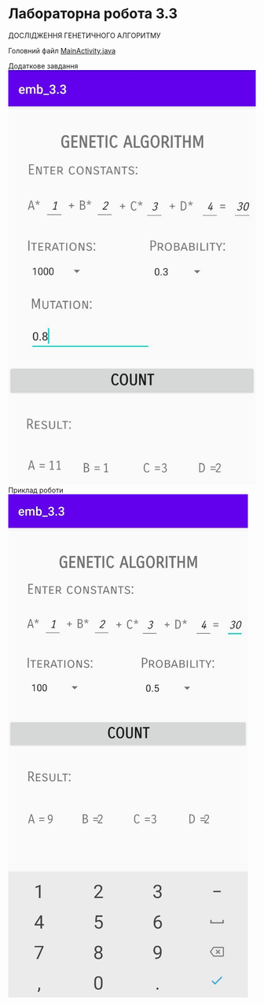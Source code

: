 # Лабораторна робота 3.3

ДОСЛІДЖЕННЯ ГЕНЕТИЧНОГО АЛГОРИТМУ

Головний файл [MainActivity.java](https://github.com/lesia-s/emb_3.3/blob/master/app/src/main/java/com/example/emb_33/MainActivity.java)

Додаткове завдання
![Image2](https://github.com/lesia-s/emb_3.3/blob/master/img1.jpg)
Приклад роботи
![Image1](https://github.com/lesia-s/emb_3.3/blob/master/img.jpg)